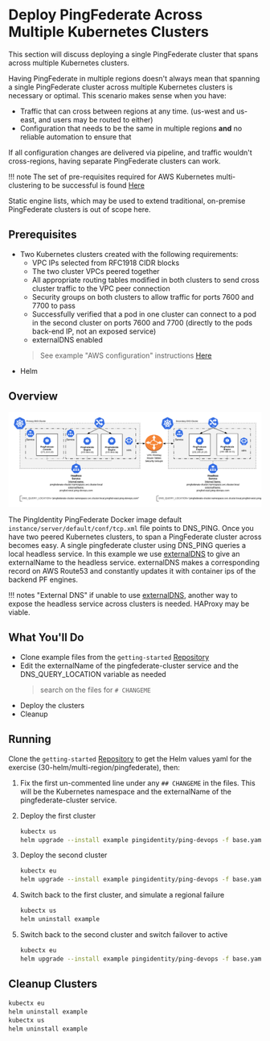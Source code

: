 # Deploy PingFederate Across Multiple Kubernetes Clusters

This section will discuss deploying a single PingFederate cluster that spans across multiple Kubernetes clusters.

Having PingFederate in multiple regions doesn't always mean that spanning a single PingFederate cluster across multiple Kubernetes clusters is necessary or optimal.
This scenario makes sense when you have:

* Traffic that can cross between regions at any time. (us-west and us-east, and users may be routed to either)
* Configuration that needs to be the same in multiple regions **and** no reliable automation to ensure that

If all configuration changes are delivered via pipeline, and traffic wouldn't cross-regions, having separate PingFederate clusters can work.

!!! note
    The set of pre-requisites required for AWS Kubernetes multi-clustering to be successful is found [Here](deployK8s-AWS.md)

Static engine lists, which may be used to extend traditional, on-premise PingFederate clusters is out of scope here.

## Prerequisites

* Two Kubernetes clusters created with the following requirements:
    * VPC IPs selected from RFC1918 CIDR blocks
    * The two cluster VPCs peered together
    * All appropriate routing tables modified in both clusters to send cross cluster traffic to the VPC peer connection
    * Security groups on both clusters to allow traffic for ports 7600 and 7700 to pass
    * Successfully verified that a pod in one cluster can connect to a pod in the second cluster on ports 7600 and 7700 (directly to the pods back-end IP, not an exposed service)
    * externalDNS enabled
    > See example "AWS configuration" instructions [Here](deployK8s-AWS.md)
* Helm

## Overview
![PingFederate DNS PING MultiRegion Deployment Diagram](../images/pf_dns_ping_overview_diagram.png)

The PingIdentity PingFederate Docker image default `instance/server/default/conf/tcp.xml` file points to DNS_PING. Once you have two peered Kubernetes clusters, to span a PingFederate cluster across becomes easy. A single pingfederate cluster using DNS_PING queries a local headless service. In this example we use [externalDNS](https://github.com/kubernetes-sigs/external-dns) to give an externalName to the headless service. externalDNS makes a corresponding record on AWS Route53 and constantly updates it with container ips of the backend PF engines.

!!! notes "External DNS"
    if unable to use [externalDNS](https://github.com/kubernetes-sigs/external-dns), another way to expose the headless service across clusters is needed. HAProxy may be viable.

## What You'll Do

- Clone example files from the `getting-started` [Repository](https://github.com/pingidentity/pingidentity-devops-getting-started)
- Edit the externalName of the pingfederate-cluster service and the DNS_QUERY_LOCATION variable as needed
  > search on the files for `# CHANGEME`
- Deploy the clusters
- Cleanup

## Running

Clone the `getting-started` [Repository](https://github.com/pingidentity/pingidentity-devops-getting-started) to get the Helm values yaml for the exercise (30-helm/multi-region/pingfederate), then:

1. Fix the first un-commented line under any `## CHANGEME` in the files. This will be the Kubernetes namespace and the externalName of the pingfederate-cluster service.

2. Deploy the first cluster

    ```sh
    kubectx us
    helm upgrade --install example pingidentity/ping-devops -f base.yaml -f 01-layer-usa.yaml
    ```

3. Deploy the second cluster

    ```sh
    kubectx eu
    helm upgrade --install example pingidentity/ping-devops -f base.yaml -f 01-layer-eur.yaml
    ```

4. Switch back to the first cluster, and simulate a regional failure

    ```sh
    kubectx us
    helm uninstall example
    ```

5. Switch back to the second cluster and switch failover to active

    ```sh
    kubectx eu
    helm upgrade --install example pingidentity/ping-devops -f base.yaml -f 02-layer-eur.yaml
    ```

## Cleanup Clusters

```sh
kubectx eu
helm uninstall example
kubectx us
helm uninstall example
```
